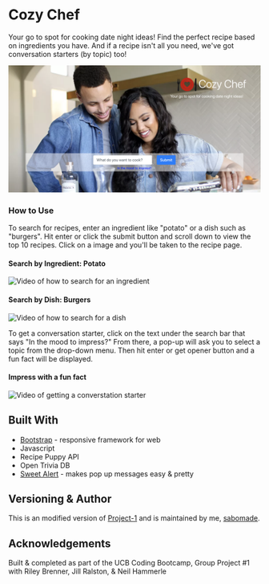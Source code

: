 # Cozy Chef

Your go to spot for cooking date night ideas! Find the perfect recipe based on ingredients you have. And if a recipe isn't all you need, we've got conversation starters (by topic) too!

![Image of Cozy Chef homepage](assets/cozyChef-homepage.png)

### How to Use

To search for recipes, enter an ingredient like "potato" or a dish such as "burgers". Hit enter or click the submit button and scroll down to view the top 10 recipes. Click on a image and you'll be taken to the recipe page.

#### Search by Ingredient: Potato

![Video of how to search for an ingredient](assets/cozyChef-potato.gif)

#### Search by Dish: Burgers

![Video of how to search for a dish](assets/cozyChef-burgers.gif)

To get a conversation starter, click on the text under the search bar that says "In the mood to impress?" From there, a pop-up will ask you to select a topic from the drop-down menu. Then hit enter or get opener button and a fun fact will be displayed.

#### Impress with a fun fact

![Video of getting a converstation starter](assets/cozyChef-convo1.gif)

## Built With

- [Bootstrap](https://getbootstrap.com/) - responsive framework for web
- Javascript
- Recipe Puppy API
- Open Trivia DB
- [Sweet Alert](https://sweetalert.js.org/) - makes pop up messages easy & pretty

## Versioning & Author

This is an modified version of [Project-1](https://github.com/llamadizzle/Project-1) and is maintained by me, [sabomade](https://github.com/sabomade).

## Acknowledgements

Built & completed as part of the UCB Coding Bootcamp, Group Project #1 with Riley Brenner, Jill Ralston, & Neil Hammerle
